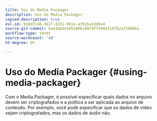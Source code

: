 ```yaml
---
title: Uso do Media Packager
description: Uso do Media Packager
copied-description: true
exl-id: 910d7c46-341f-4331-981a-afbcba1dd8e4
source-git-commit: be43bbbd1051886c8979ff590a3197b2a7249b6a
workflow-type: tm+mt
source-wordcount: '48'
ht-degree: 0%

---
```


# Uso do Media Packager {#using-media-packager}

Com o Media Packager, é possível especificar quais dados no arquivo devem ser criptografados e a política a ser aplicada ao arquivo de conteúdo. Por exemplo, você pode especificar que os dados de vídeo sejam criptografados, mas os dados de áudio não.
